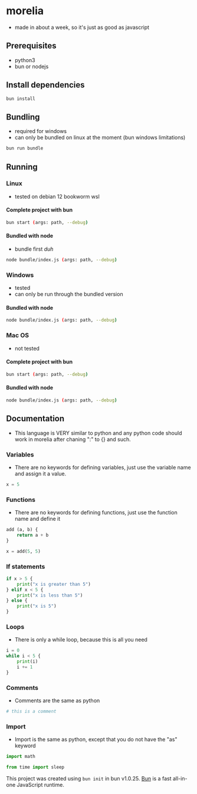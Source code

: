# morelia
- made in about a week, so it's just as good as javascript

## Prerequisites
- python3
- bun or nodejs

## Install dependencies
```bash
bun install
```

## Bundling
- required for windows
- can only be bundled on linux at the moment (bun windows limitations)
```bash
bun run bundle
```

## Running

### Linux
-  tested on debian 12 bookworm wsl
#### Complete project with bun
```bash
bun start (args: path, --debug)
```

#### Bundled with node
- bundle first *duh*
```bash
node bundle/index.js (args: path, --debug)
```

### Windows
- tested
- can only be run through the bundled version
#### Bundled with node
```bash
node bundle/index.js (args: path, --debug)
```

### Mac OS
- not tested
#### Complete project with bun
```bash
bun start (args: path, --debug)
```

#### Bundled with node
```bash
node bundle/index.js (args: path, --debug)
```


## Documentation
- This language is VERY similar to python and any python code should work in morelia after chaning ":" to {} and such.

### Variables
- There are no keywords for defining variables, just use the variable name and assign it a value.
```python
x = 5
```

### Functions
- There are no keywords for defining functions, just use the function name and define it
```python
add (a, b) {
    return a + b
}

x = add(5, 5)
```

### If statements
```python
if x > 5 {
    print("x is greater than 5")
} elif x < 5 {
    print("x is less than 5")
} else {
    print("x is 5")
}
```

### Loops
- There is only a while loop, because this is all you need
```python
i = 0
while i < 5 {
    print(i)
    i += 1
}
```

### Comments
- Comments are the same as python
```python
# this is a comment
```

### Import
- Import is the same as python, except that you do not have the "as" keyword
```python
import math
```
```python
from time import sleep
```

This project was created using `bun init` in bun v1.0.25. [Bun](https://bun.sh) is a fast all-in-one JavaScript runtime.